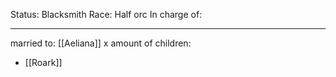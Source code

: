 Status: Blacksmith
Race: Half orc
In charge of:

---
married to: [[Aeliana]]
x amount of children:
- [[Roark]]